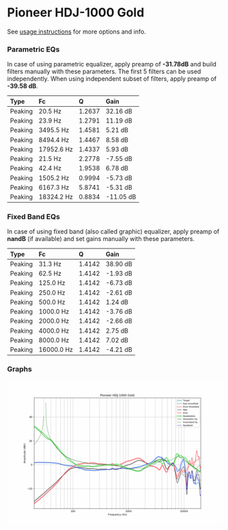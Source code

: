 # Pioneer HDJ-1000 Gold
See [usage instructions](https://github.com/jaakkopasanen/AutoEq#usage) for more options and info.

### Parametric EQs
In case of using parametric equalizer, apply preamp of **-31.78dB** and build filters manually
with these parameters. The first 5 filters can be used independently.
When using independent subset of filters, apply preamp of **-39.58 dB**.

| Type    | Fc         |      Q | Gain      |
|:--------|:-----------|:-------|:----------|
| Peaking | 20.5 Hz    | 1.2637 | 32.16 dB  |
| Peaking | 23.9 Hz    | 1.2791 | 11.19 dB  |
| Peaking | 3495.5 Hz  | 1.4581 | 5.21 dB   |
| Peaking | 8494.4 Hz  | 1.4467 | 8.58 dB   |
| Peaking | 17952.6 Hz | 1.4337 | 5.93 dB   |
| Peaking | 21.5 Hz    | 2.2778 | -7.55 dB  |
| Peaking | 42.4 Hz    | 1.9538 | 6.78 dB   |
| Peaking | 1505.2 Hz  | 0.9994 | -5.73 dB  |
| Peaking | 6167.3 Hz  | 5.8741 | -5.31 dB  |
| Peaking | 18324.2 Hz | 0.8834 | -11.05 dB |

### Fixed Band EQs
In case of using fixed band (also called graphic) equalizer, apply preamp of **nandB**
(if available) and set gains manually with these parameters.

| Type    | Fc         |      Q | Gain     |
|:--------|:-----------|:-------|:---------|
| Peaking | 31.3 Hz    | 1.4142 | 38.90 dB |
| Peaking | 62.5 Hz    | 1.4142 | -1.93 dB |
| Peaking | 125.0 Hz   | 1.4142 | -6.73 dB |
| Peaking | 250.0 Hz   | 1.4142 | -2.61 dB |
| Peaking | 500.0 Hz   | 1.4142 | 1.24 dB  |
| Peaking | 1000.0 Hz  | 1.4142 | -3.76 dB |
| Peaking | 2000.0 Hz  | 1.4142 | -2.66 dB |
| Peaking | 4000.0 Hz  | 1.4142 | 2.75 dB  |
| Peaking | 8000.0 Hz  | 1.4142 | 7.02 dB  |
| Peaking | 16000.0 Hz | 1.4142 | -4.21 dB |

### Graphs
![](./Pioneer%20HDJ-1000%20Gold.png)